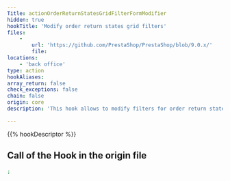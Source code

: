 ```yaml
---
Title: actionOrderReturnStatesGridFilterFormModifier
hidden: true
hookTitle: 'Modify order return states grid filters'
files:
    -
        url: 'https://github.com/PrestaShop/PrestaShop/blob/9.0.x/'
        file: 
locations:
    - 'back office'
type: action
hookAliases: 
array_return: false
check_exceptions: false
chain: false
origin: core
description: 'This hook allows to modify filters for order return states grid'

---
```


{{% hookDescriptor %}}

## Call of the Hook in the origin file

```php
;
```
